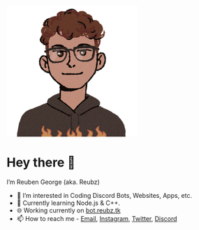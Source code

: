 
<img width="300" src="./pfp.png"></img>

# Hey there 👋
I’m Reuben George (aka. Reubz)

- 👀 I’m interested in Coding Discord Bots, Websites, Apps, etc. 
- 🌱 Currently learning Node.js & C++.
- 🌐 Working currently on [bot.reubz.tk](https://bot.reubz.tk)
- 📫 How to reach me - [Email](mailto:work.with.reubz@gmail.com), [Instagram](https://www.instagram.com/_.reubz._/), [Twitter](https://twitter.com/official_reubz), [Discord](https://discord.gg/zuqcKZQC2c)

